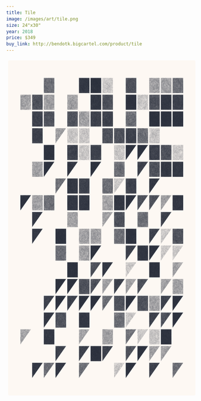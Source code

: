 ```yaml
---
title: Tile
image: /images/art/tile.png
size: 24"x30"
year: 2018
price: $349
buy_link: http://bendotk.bigcartel.com/product/tile
---
```


<img class="round-image"
    src="/images/art/tile.png"
    style="height:900px; border-radius:4px;margin:5px"/>

